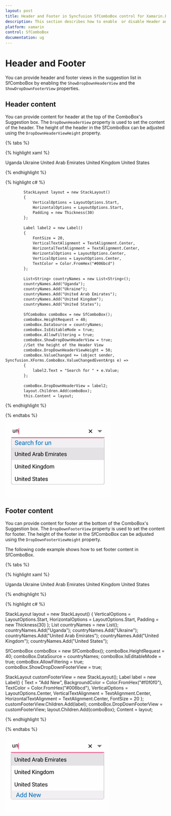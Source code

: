 ```yaml
---
layout: post
title: Header and Footer in Syncfusion SfComboBox control for Xamarin.Forms
description: This section describes how to enable  or disable Header and Footer and also how to give the view to the both Header and Footer in SfComboBox.
platform: xamarin
control: SfComboBox
documentation: ug
---
```

# Header and Footer

You can provide header and footer views in the suggestion list in SfComboBox by enabling the `ShowDropDownHeaderView` and the `ShowDropDownFooterView` properties. 

## Header content

You can provide content for header at the top of the ComboBox's Suggestion box. The `DropDownHeaderView` property is used to set the content of the header. The height of the header in the SfComboBox can be adjusted using the `DropDownHeaderViewHeight` property.

{% tabs %}

{% highlight xaml %}

<StackLayout VerticalOptions="Start" HorizontalOptions="Start" Padding="30">
    <combobox:SfComboBox HeightRequest="40" x:Name="comboBox" IsEditableMode="true" AllowFiltering="true">
        <combobox:SfComboBox.DataSource>
            <ListCollection:List x:TypeArguments="x:String">
                <x:String> Uganda </x:String>
                <x:String> Ukraine </x:String>
                <x:String> United Arab Emirates </x:String>
                <x:String> United Kingdom </x:String>
                <x:String> United States </x:String>
            </ListCollection:List>
        </combobox:SfComboBox.DataSource> 
        <combobox:SfComboBox.DropDownHeaderView>
            <StackLayout BackgroundColor="#f0f0f0" >
                <Label  x:Name="label2" FontSize="20" VerticalTextAlignment="Center" HorizontalOptions="Center" VerticalOptions="Center" TextColor="#006bcd" />
            </StackLayout>
        </combobox:SfComboBox.DropDownHeaderView>        
    </combobox:SfComboBox>
</StackLayout>                  


{% endhighlight %}

{% highlight c# %}

            StackLayout layout = new StackLayout()
            {
                VerticalOptions = LayoutOptions.Start,
                HorizontalOptions = LayoutOptions.Start,
                Padding = new Thickness(30)
            };

            Label label2 = new Label()
            {
                FontSize = 20,
                VerticalTextAlignment = TextAlignment.Center,
                HorizontalTextAlignment = TextAlignment.Center,
                HorizontalOptions = LayoutOptions.Center,
                VerticalOptions = LayoutOptions.Center,
                TextColor = Color.FromHex("#006bcd")
            };

            List<String> countryNames = new List<String>();
            countryNames.Add("Uganda");
            countryNames.Add("Ukraine");
            countryNames.Add("United Arab Emirates");
            countryNames.Add("United Kingdom");
            countryNames.Add("United States");

            SfComboBox comboBox = new SfComboBox();
            comboBox.HeightRequest = 40;
            comboBox.DataSource = countryNames;
            comboBox.IsEditableMode = true;
            comboBox.AllowFiltering = true;
            comboBox.ShowDropDownHeaderView = true;
            //Set the height of the Header View
            comboBox.DropDownHeaderViewHeight = 50;
            comboBox.ValueChanged += (object sender, Syncfusion.XForms.ComboBox.ValueChangedEventArgs e) =>
            {
                label2.Text = "Search for " + e.Value;
            };

            comboBox.DropDownHeaderView = label2;
            layout.Children.Add(comboBox);
            this.Content = layout;

{% endhighlight %}

{% endtabs %}

![Header Image](images/Header-and-Footer/Header.png)

## Footer content

You can provide content for footer at the bottom of the ComboBox's Suggestion box. The `DropDownFooterView` property is used to set the content for footer. The height of the footer in the SfComboBox can be adjusted using the `DropDownFooterViewHeight` property.

The following code example shows how to set footer content in SfComboBox.

{% tabs %}

{% highlight xaml %}

<StackLayout VerticalOptions="Start" HorizontalOptions="Start" Padding="30">
    <combobox:SfComboBox HeightRequest="40" x:Name="comboBox" IsEditableMode="true" AllowFiltering="true">
        <combobox:SfComboBox.DataSource>
            <ListCollection:List x:TypeArguments="x:String">
                <x:String> Uganda </x:String>
                <x:String> Ukraine </x:String>
                <x:String> United Arab Emirates </x:String>
                <x:String> United Kingdom </x:String>
                <x:String> United States </x:String>
            </ListCollection:List>
        </combobox:SfComboBox.DataSource> 
        <combobox:SfComboBox.DropDownFooterView>
            <StackLayout BackgroundColor="#f0f0f0" >
                <Label Text="Add New" BackgroundColor="#f0f0f0" TextColor="#006bcd" VerticalTextAlignment="Center" VerticalOptions="Center" HorizontalTextAlignment="Center" FontSize="20"/>
            </StackLayout>
        </combobox:SfComboBox.DropDownFooterView>
    </combobox:SfComboBox>
</StackLayout>                  

{% endhighlight %}

{% highlight c# %}

StackLayout layout = new StackLayout()
{
    VerticalOptions = LayoutOptions.Start,
    HorizontalOptions = LayoutOptions.Start,
    Padding = new Thickness(30)
};
List<String> countryNames = new List<String>();
countryNames.Add("Uganda");
countryNames.Add("Ukraine");
countryNames.Add("United Arab Emirates");
countryNames.Add("United Kingdom");
countryNames.Add("United States");

SfComboBox comboBox = new SfComboBox();
comboBox.HeightRequest = 40;
comboBox.DataSource = countryNames;
comboBox.IsEditableMode = true;
comboBox.AllowFiltering = true;
comboBox.ShowDropDownFooterView = true;

StackLayout customFooterView = new StackLayout();
Label label = new Label() 
{ 
    Text = "Add New", 
    BackgroundColor = Color.FromHex("#f0f0f0"), 
    TextColor = Color.FromHex("#006bcd"), 
    VerticalOptions = LayoutOptions.Center, 
    VerticalTextAlignment = TextAlignment.Center, 
    HorizontalTextAlignment = TextAlignment.Center, 
    FontSize = 20 
};
customFooterView.Children.Add(label);
comboBox.DropDownFooterView = customFooterView;
layout.Children.Add(comboBox);
Content = layout;

{% endhighlight %}

{% endtabs %}

![Footer Image](images/Header-and-Footer/Footer.png)

